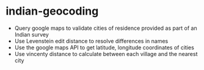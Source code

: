 # indian-geocoding
* Query google maps to validate cities of residence provided as part of an Indian survey
* Use Levenstein edit distance to resolve differences in names
* Use the google maps API to get latitude, longitude coordinates of cities
* Use vincenty distance to calculate between each village and the nearest city
